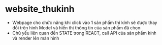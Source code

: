 # website_thukinh
- Webpage cho chức năng khi click vào 1 sản phẩm thì kính sẽ được thay đổi trên hình Model và hiển thị thông tin của sản phẩm đã chọn
- Chủ yếu liên quan đến STATE trong REACT, call API của sản phẩm kính và render lên màn hình
